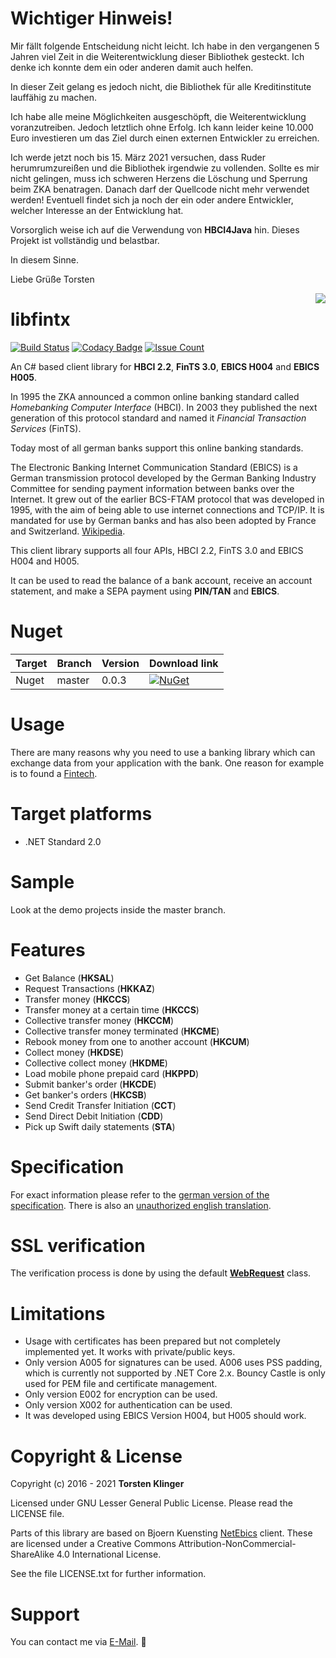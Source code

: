 # Wichtiger Hinweis!

Mir fällt folgende Entscheidung nicht leicht. Ich habe in den vergangenen 5 Jahren viel Zeit in die Weiterentwicklung dieser Bibliothek gesteckt. Ich denke ich konnte dem ein oder anderen damit auch helfen.

In dieser Zeit gelang es jedoch nicht, die Bibliothek für alle Kreditinstitute lauffähig zu machen.

Ich habe alle meine Möglichkeiten ausgeschöpft, die Weiterentwicklung voranzutreiben. Jedoch letztlich ohne Erfolg. Ich kann leider keine 10.000 Euro investieren um das Ziel durch einen externen Entwickler zu erreichen.

Ich werde jetzt noch bis 15. März 2021 versuchen, dass Ruder herumrumzureißen und die Bibliothek irgendwie zu vollenden. Sollte es mir nicht gelingen, muss ich schweren Herzens die Löschung und Sperrung beim ZKA benatragen. Danach darf der Quellcode nicht mehr verwendet werden! Eventuell findet sich ja noch der ein oder andere Entwickler, welcher Interesse an der Entwicklung hat.

Vorsorglich weise ich auf die Verwendung von **HBCI4Java** hin. Dieses Projekt ist vollständig und belastbar.

In diesem Sinne.

Liebe Grüße
Torsten

<img src="https://github.com/mrklintscher/libfintx/blob/master/res/logo.png" align="right">

# libfintx

[![Build Status](https://travis-ci.org/libfintx/libfintx.svg?branch=master)](https://travis-ci.org/libfintx/libfintx)
[![Codacy Badge](https://api.codacy.com/project/badge/Grade/928e912657d44a6090d329343aa13346)](https://www.codacy.com/app/torsten-klinger/libfintx?utm_source=github.com&amp;utm_medium=referral&amp;utm_content=mrklintscher/libfintx&amp;utm_campaign=badger)
[![Issue Count](https://codeclimate.com/github/libfintx/libfintx/badges/issue_count.svg)](https://codeclimate.com/github/libfintx/libfintx)

An C# based client library for **HBCI 2.2**, **FinTS 3.0**, **EBICS H004** and **EBICS H005**.

In 1995 the ZKA announced a common online banking standard called *Homebanking Computer Interface* (HBCI). In 2003 they published the next generation of this protocol standard and named it *Financial Transaction Services* (FinTS).

Today most of all german banks support this online banking standards.

The Electronic Banking Internet Communication Standard (EBICS) is a German transmission protocol developed by the German Banking Industry Committee for sending payment information between banks over the Internet. It grew out of the earlier BCS-FTAM protocol that was developed in 1995, with the aim of being able to use internet connections and TCP/IP. It is mandated for use by German banks and has also been adopted by France and Switzerland. [Wikipedia](https://en.wikipedia.org/wiki/Electronic_Banking_Internet_Communication_Standard).

This client library supports all four APIs, HBCI 2.2, FinTS 3.0 and EBICS H004 and H005.

It can be used to read the balance of a bank account, receive an account statement, and make a SEPA payment using **PIN/TAN** and **EBICS**.

# Nuget

| Target | Branch | Version | Download link |
| ------ | ------ | ------ | ------ |
| Nuget | master | 0.0.3 | [![NuGet](https://img.shields.io/badge/nuget-v0.0.3-blue)](https://www.nuget.org/packages/libfintx/) |

# Usage

There are many reasons why you need to use a banking library which can exchange data from your application with the bank. One reason for example is to found a [Fintech](https://de.wikipedia.org/wiki/Finanztechnologie).

# Target platforms

* .NET Standard 2.0

# Sample

Look at the demo projects inside the master branch.

# Features

* Get Balance (**HKSAL**)
* Request Transactions (**HKKAZ**)
* Transfer money (**HKCCS**)
* Transfer money at a certain time (**HKCCS**)
* Collective transfer money (**HKCCM**)
* Collective transfer money terminated (**HKCME**)
* Rebook money from one to another account (**HKCUM**)
* Collect money (**HKDSE**)
* Collective collect money (**HKDME**)
* Load mobile phone prepaid card (**HKPPD**)
* Submit banker's order (**HKCDE**)
* Get banker's orders (**HKCSB**)
* Send Credit Transfer Initiation (**CCT**)
* Send Direct Debit Initiation (**CDD**)
* Pick up Swift daily statements (**STA**)

# Specification

For exact information please refer to the [german version of the specification](http://www.hbci-zka.de/spec/spezifikation.htm). There is
also an [unauthorized english translation](http://www.hbci-zka.de/english/specification/engl_2_2.htm).

# SSL verification

The verification process is done by using the default [**WebRequest**](https://msdn.microsoft.com/de-de/library/system.net.webrequest(v=vs.110).aspx) class.

# Limitations

* Usage with certificates has been prepared but not completely implemented yet. It works with private/public keys.
* Only version A005 for signatures can be used. A006 uses PSS padding, which is currently not supported by .NET Core 2.x. Bouncy Castle is only used for PEM file and certificate management.
* Only version E002 for encryption can be used.
* Only version X002 for authentication can be used.
* It was developed using EBICS Version H004, but H005 should work.

# Copyright & License

Copyright (c) 2016 - 2021 **Torsten Klinger**

Licensed under GNU Lesser General Public License. Please read the LICENSE file.

Parts of this library are based on Bjoern Kuensting [NetEbics](https://github.com/hohlerde/NetEbics) client. These are licensed under a Creative Commons Attribution-NonCommercial-ShareAlike 4.0 International License.

See the file LICENSE.txt for further information.

# Support

You can contact me via [E-Mail](mailto:torsten.klinger@googlemail.com). 💬
